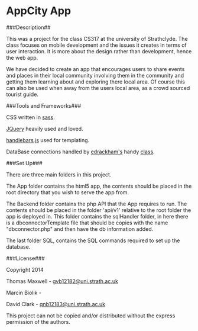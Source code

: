 AppCity App
=========

###Description##

This was a project for the class CS317 at the university of Strathclyde. The class focuses on mobile development and the issues it creates in terms of user interaction. It is more about the design rather than development, hence the web app.

We have decided to create an app that encourages users to share events and places in their local community involving them in the community and getting them learning about and exploring there local area. Of course this can also be used when away from the users local area, as a crowd sourced tourist guide. 


###Tools and Frameworks###

CSS written in [sass](http://sass-lang.com/).

[JQuery](http://jquery.com/) heavily used and loved.

[handlebars.js](http://handlebarsjs.com/) used for templating.

DataBase connections handled by [edrackham's](http://edrackham.com/) handy [class](https://github.com/a1phanumeric/PHP-MySQL-Class).

###Set Up###

There are three main folders in this project.

The App folder contains the html5 app, the contents should be placed in the root directory that you wish to serve the app from.

The Backend folder contains the php API that the App requires to run. The contents should be placed in the folder 'api/v1' relative to the root folder the app is deployed in. This folder contains the sqlHandler folder, in here there is a dbconnectorTemplate file that should be copies with the name "dbconnector.php" and then have the db information added.

The last folder SQL, contains the SQL commands required to set up the database. 


###License###

Copyright 2014 


Thomas Maxwell	-	gvb12182@uni.strath.ac.uk

Marcin Biolik   -

David Clark			- qnb12183@uni.strath.ac.uk


This project can not be copied and/or distributed without the express permission of the authors.
